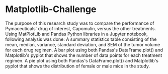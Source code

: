 # Matplotlib-Challenge

The purpose of this research study was to compare the performance of Pymaceuticals' drug of interest, Capomulin, versus the other treatments. Using MatPlotLib and Pandas Python libraries in a Jupyter notebook, following analysis was done:
A summary statistics table consisting of the mean, median, variance, standard deviation, and SEM of the tumor volume for each drug regimen.
A bar plot using both Pandas's DataFrame.plot() and Matplotlib's pyplot that shows the number of data points for each treatment regimen.
A pie plot using both Pandas's DataFrame.plot() and Matplotlib's pyplot that shows the distribution of female or male mice in the study.
